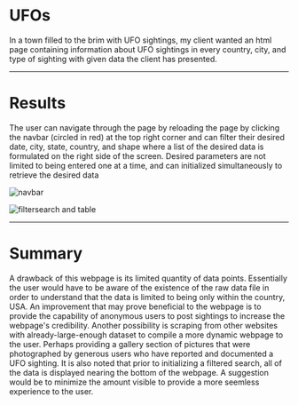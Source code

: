 # UFOs
In a town filled to the brim with UFO sightings, my client wanted an html page containing information about UFO sightings in every country, city, and type of sighting with given data the client has presented. 

---

# Results

The user can navigate through the page by reloading the page by clicking the navbar (circled in red) at the top right corner and can filter their desired date, city, state, country, and shape where a list of the desired data is formulated on the right side of the screen. Desired parameters are not limited to being entered one at a time, and can initialized simultaneously to retrieve the desired data

![navbar](https://user-images.githubusercontent.com/92961267/162591112-26182613-b182-418c-a2b0-693585691e4f.png)


![filtersearch and table](https://user-images.githubusercontent.com/92961267/162591115-97bd9a8e-d8bc-4cdc-a0e3-75e9ae0d3e60.png)

---

# Summary

A drawback of this webpage is its limited quantity of data points. Essentially the user would have to be aware of the existence of the raw data file in order to understand that the data is limited to being only within the country, USA. An improvement that may prove beneficial to the webpage is to provide the capability of anonymous users to post sightings to increase the webpage's credibility. Another possibility is scraping from other websites with already-large-enough dataset to compile a more dynamic webpage to the user. Perhaps providing a gallery section of pictures that were photographed by generous users who have reported and documented a UFO sighting. It is also noted that prior to initializing a filtered search, all of the data is displayed nearing the bottom of the webpage. A suggestion would be to minimize the amount visible to provide a more seemless experience to the user.
